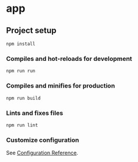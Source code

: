 # app

## Project setup
```
npm install
```

### Compiles and hot-reloads for development
```
npm run run
```

### Compiles and minifies for production
```
npm run build
```

### Lints and fixes files
```
npm run lint
```

### Customize configuration
See [Configuration Reference](https://cli.vuejs.org/config/).
